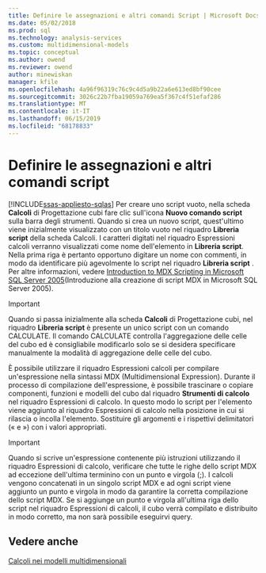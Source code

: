 ```yaml
---
title: Definire le assegnazioni e altri comandi Script | Microsoft Docs
ms.date: 05/02/2018
ms.prod: sql
ms.technology: analysis-services
ms.custom: multidimensional-models
ms.topic: conceptual
ms.author: owend
ms.reviewer: owend
author: minewiskan
manager: kfile
ms.openlocfilehash: 4a96f96319c76c9c4d5a9b22a6e613ed8bf90cee
ms.sourcegitcommit: 3026c22b7fba19059a769ea5f367c4f51efaf286
ms.translationtype: MT
ms.contentlocale: it-IT
ms.lasthandoff: 06/15/2019
ms.locfileid: "68178833"
---
```

# <a name="define-assignments-and-other-script-commands"></a>Definire le assegnazioni e altri comandi script
[!INCLUDE[ssas-appliesto-sqlas](../../includes/ssas-appliesto-sqlas.md)]
  Per creare uno script vuoto, nella scheda **Calcoli** di Progettazione cubi fare clic sull'icona **Nuovo comando script** sulla barra degli strumenti. Quando si crea un nuovo script, quest'ultimo viene inizialmente visualizzato con un titolo vuoto nel riquadro **Libreria script** della scheda Calcoli. I caratteri digitati nel riquadro Espressioni calcoli verranno visualizzati come nome dell'elemento in **Libreria script**. Nella prima riga è pertanto opportuno digitare un nome con commenti, in modo da identificare più agevolmente lo script nel riquadro **Libreria script** . Per altre informazioni, vedere [Introduction to MDX Scripting in Microsoft SQL Server 2005](http://go.microsoft.com/fwlink/?LinkId=81892)(Introduzione alla creazione di script MDX in Microsoft SQL Server 2005).  
  
> [!IMPORTANT]  
>  Quando si passa inizialmente alla scheda **Calcoli** di Progettazione cubi, nel riquadro **Libreria script** è presente un unico script con un comando CALCULATE. Il comando CALCULATE controlla l'aggregazione delle celle del cubo ed è consigliabile modificarlo solo se si desidera specificare manualmente la modalità di aggregazione delle celle del cubo.  
  
 È possibile utilizzare il riquadro Espressioni calcoli per compilare un'espressione nella sintassi MDX (Multidimensional Expression). Durante il processo di compilazione dell'espressione, è possibile trascinare o copiare componenti, funzioni e modelli del cubo dal riquadro **Strumenti di calcolo** nel riquadro Espressioni di calcolo. In questo modo lo script per l'elemento viene aggiunto al riquadro Espressioni di calcolo nella posizione in cui si rilascia o incolla l'elemento. Sostituire gli argomenti e i rispettivi delimitatori (« e ») con i valori appropriati.  
  
> [!IMPORTANT]  
>  Quando si scrive un'espressione contenente più istruzioni utilizzando il riquadro Espressioni di calcolo, verificare che tutte le righe dello script MDX ad eccezione dell'ultima terminino con un punto e virgola (;). I calcoli vengono concatenati in un singolo script MDX e ad ogni script viene aggiunto un punto e virgola in modo da garantire la corretta compilazione dello script MDX. Se si aggiunge un punto e virgola all'ultima riga dello script nel riquadro Espressioni di calcoli, il cubo verrà compilato e distribuito in modo corretto, ma non sarà possibile eseguirvi query.  
  
## <a name="see-also"></a>Vedere anche  
 [Calcoli nei modelli multidimensionali](../../analysis-services/multidimensional-models/calculations-in-multidimensional-models.md)  
  
  
